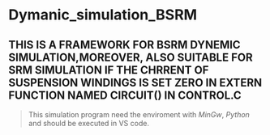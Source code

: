 # Dymanic_simulation_BSRM
 

## THIS IS A FRAMEWORK FOR BSRM DYNEMIC SIMULATION,MOREOVER, ALSO SUITABLE FOR SRM SIMULATION IF THE CHRRENT OF SUSPENSION WINDINGS IS SET ZERO IN EXTERN FUNCTION NAMED CIRCUIT() IN CONTROL.C

> This simulation program need the enviroment with $MinGw$, $Python$ and should be executed in VS code.







